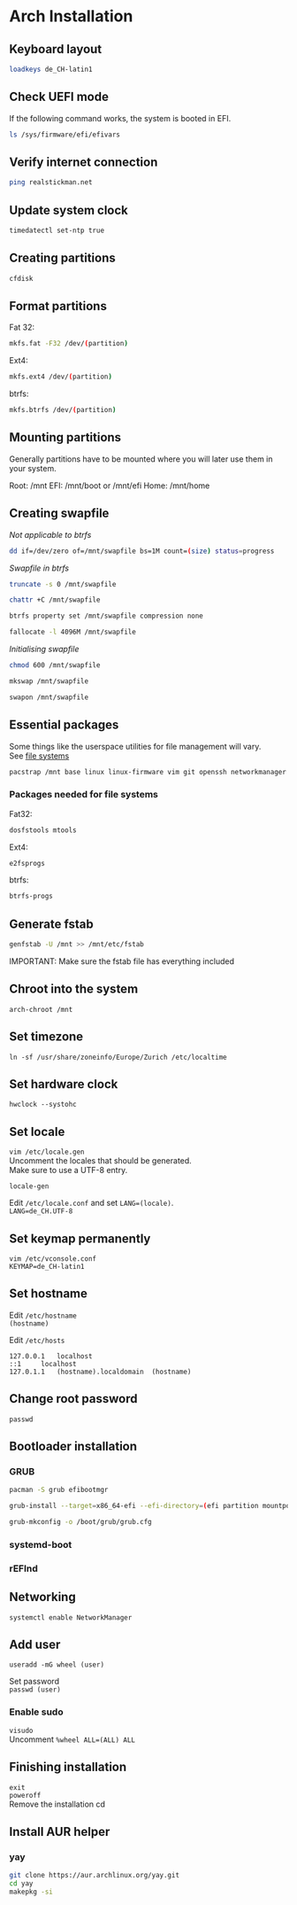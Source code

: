 # Arch Installation

## Keyboard layout
```bash
loadkeys de_CH-latin1
```

## Check UEFI mode
If the following command works, the system is booted in EFI.  
```bash
ls /sys/firmware/efi/efivars
```

## Verify internet connection
```bash
ping realstickman.net
```

## Update system clock
```bash
timedatectl set-ntp true
```

## Creating partitions
```bash
cfdisk
```

## Format partitions
Fat 32:  
```bash
mkfs.fat -F32 /dev/(partition)
```

Ext4:  
```bash
mkfs.ext4 /dev/(partition)
```

btrfs:  
```bash
mkfs.btrfs /dev/(partition)
```

## Mounting partitions
Generally partitions have to be mounted where you will later use them in your system.  

Root: /mnt
EFI: /mnt/boot or /mnt/efi
Home: /mnt/home

## Creating swapfile
*Not applicable to btrfs*  
```bash
dd if=/dev/zero of=/mnt/swapfile bs=1M count=(size) status=progress
```

*Swapfile in btrfs*  
```bash
truncate -s 0 /mnt/swapfile
```

```bash
chattr +C /mnt/swapfile
```

```bash
btrfs property set /mnt/swapfile compression none
```

```bash
fallocate -l 4096M /mnt/swapfile
```

*Initialising swapfile*  
```bash
chmod 600 /mnt/swapfile
```

```bash
mkswap /mnt/swapfile
```

```bash
swapon /mnt/swapfile
```

## Essential packages
Some things like the userspace utilities for file management will vary.  
See [file systems](https://wiki.archlinux.org/index.php/File_systems#Types_of_file_systems)  
```bash
pacstrap /mnt base linux linux-firmware vim git openssh networkmanager network-manager-applet dialog base-devel linux-headers 
```

### Packages needed for file systems
Fat32:  
```bash
dosfstools mtools
```

Ext4:  
```bash
e2fsprogs
```

btrfs:  
```bash
btrfs-progs
```

## Generate fstab
```bash
genfstab -U /mnt >> /mnt/etc/fstab
```
IMPORTANT: Make sure the fstab file has everything included  

## Chroot into the system
`arch-chroot /mnt`  

## Set timezone
`ln -sf /usr/share/zoneinfo/Europe/Zurich /etc/localtime`  

## Set hardware clock
`hwclock --systohc`  

## Set locale
`vim /etc/locale.gen`  
Uncomment the locales that should be generated.  
Make sure to use a UTF-8 entry.  

`locale-gen`  

Edit `/etc/locale.conf` and set `LANG=(locale)`.  
`LANG=de_CH.UTF-8`  

## Set keymap permanently
`vim /etc/vconsole.conf`  
`KEYMAP=de_CH-latin1`  

## Set hostname
Edit `/etc/hostname`  
`(hostname)`  

Edit `/etc/hosts`  
```
127.0.0.1	localhost
::1		localhost
127.0.1.1	(hostname).localdomain	(hostname)
```

## Change root password
`passwd`  

## Bootloader installation

### GRUB
```bash
pacman -S grub efibootmgr 
```

```bash
grub-install --target=x86_64-efi --efi-directory=(efi partition mountpoint) --bootloader-id=GRUB
```

```bash
grub-mkconfig -o /boot/grub/grub.cfg
```

### systemd-boot

### rEFInd

## Networking
`systemctl enable NetworkManager`  

## Add user
`useradd -mG wheel (user)`  

Set password  
`passwd (user)`  

### Enable sudo
`visudo`  
Uncomment `%wheel ALL=(ALL) ALL`  

## Finishing installation
`exit`  
`poweroff`  
Remove the installation cd  

## Install AUR helper

### yay
```bash
git clone https://aur.archlinux.org/yay.git
cd yay
makepkg -si
```


